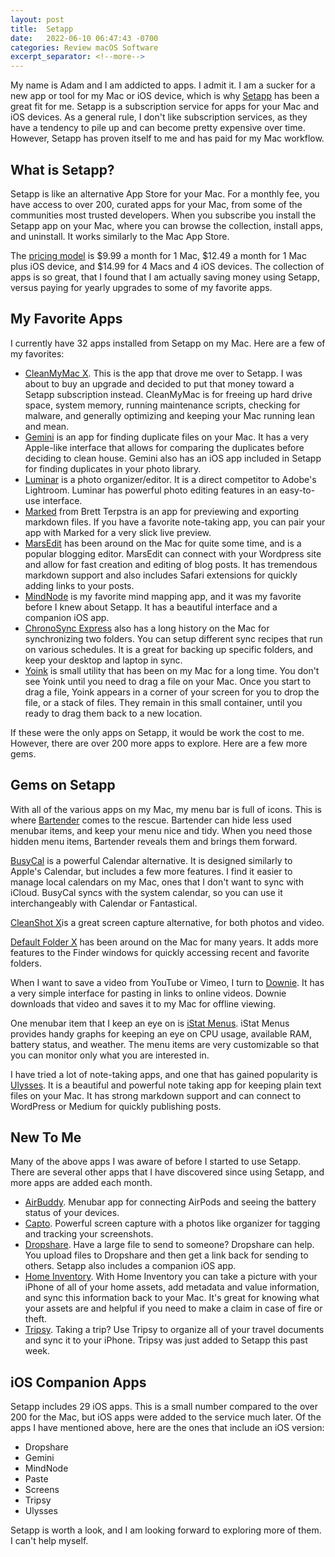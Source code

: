 ```yaml
---
layout: post
title:  Setapp
date:   2022-06-10 06:47:43 -0700
categories: Review macOS Software
excerpt_separator: <!--more-->
---
```


My name is Adam and I am addicted to apps. I admit it. I am a sucker for a new app or tool for my Mac or iOS device, which is why [Setapp](https://setapp.com) has been a great fit for me. Setapp is a subscription service for apps for your Mac and iOS devices. <!--more--> As a general rule, I don't like subscription services, as they have a tendency to pile up and can become pretty expensive over time. However, Setapp has proven itself to me and has paid for my Mac workflow. 

## What is Setapp?

Setapp is like an alternative App Store for your Mac. For a monthly fee, you have access to over 200, curated apps for your Mac, from some of the communities most trusted developers. When you subscribe you install the Setapp app on your Mac, where you can browse the collection, install apps, and uninstall. It works similarly to the Mac App Store. 

The [pricing model](https://setapp.com/pricing) is $9.99 a month for 1 Mac, $12.49 a month for 1 Mac plus iOS device, and $14.99 for 4 Macs and 4 iOS devices. The collection of apps is so great, that I found that I am actually saving money using Setapp, versus paying for yearly upgrades to some of my favorite apps. 

## My Favorite Apps

I currently have 32 apps installed from Setapp on my Mac. Here are a few of my favorites: 

- [CleanMyMac X](https://cleanmymac.com). This is the app that drove me over to Setapp. I was about to buy an upgrade and decided to put that money toward a Setapp subscription instead. CleanMyMac is for freeing up hard drive space, system memory, running maintenance scripts, checking for malware, and generally optimizing and keeping your Mac running lean and mean. 
- [Gemini](https://macpaw.com/gemini) is an app for finding duplicate files on your Mac. It has a very Apple-like interface that allows for comparing the duplicates before deciding to clean house. Gemini also has an iOS app included in Setapp for finding duplicates in your photo library. 
- [Luminar](https://skylum.com/luminar-4) is a photo organizer/editor. It is a direct competitor to Adobe's Lightroom. Luminar has powerful photo editing features in an easy-to-use interface. 
- [Marked](https://marked2app.com) from Brett Terpstra is an app for previewing and exporting markdown files. If you have a favorite note-taking app, you can pair your app with Marked for a very slick live preview. 
- [MarsEdit](https://redsweater.com/marsedit/) has been around on the Mac for quite some time, and is a popular blogging editor. MarsEdit can connect with your Wordpress site and allow for fast creation and editing of blog posts. It has tremendous markdown support and also includes Safari extensions for quickly adding links to your posts. 
- [MindNode](https://www.mindnode.com) is my favorite mind mapping app, and it was my favorite before I knew about Setapp. It has a beautiful interface and a companion iOS app. 
- [ChronoSync Express](https://www.econtechnologies.com/chronosync-express/overview.html) also has a long history on the Mac for synchronizing two folders. You can setup different sync recipes that run on various schedules. It is a great for backing up specific folders, and keep your desktop and laptop in sync. 
- [Yoink](https://eternalstorms.at/yoink/mac/) is small utility that has been on my Mac for a long time. You don't see Yoink until you need to drag a file on your Mac. Once you start to drag a file, Yoink appears in a corner of your screen for you to drop the file, or a stack of files. They remain in this small container, until you ready to drag them back to a new location. 

If these were the only apps on Setapp, it would be work the cost to me. However, there are over 200 more apps to explore. Here are a few more gems. 

## Gems on Setapp

With all of the various apps on my Mac, my menu bar is full of icons. This is where [Bartender](https://www.macbartender.com) comes to the rescue. Bartender can hide less used menubar items, and keep your menu nice and tidy. When you need those hidden menu items, Bartender reveals them and brings them forward. 

[BusyCal](https://www.busymac.com/busycal/index.html) is a powerful Calendar alternative. It is designed similarly to Apple's Calendar, but includes a few more features. I find it easier to manage local calendars on my Mac, ones that I don't want to sync with iCloud. BusyCal syncs with the system calendar, so you can use it interchangeably with Calendar or Fantastical. 

[CleanShot X](https://cleanshot.com)is a great screen capture alternative, for both photos and video. 

[Default Folder X](https://www.stclairsoftD.com/DefaultFolderX/) has been around on the Mac for many years. It adds more features to the Finder windows for quickly accessing recent and favorite folders. 

When I want to save a video from YouTube or Vimeo, I turn to [Downie](https://software.charliemonroe.net/downie/). It has a very simple interface for pasting in links to online videos. Downie downloads that video and saves it to my Mac for offline viewing. 

One menubar item that I keep an eye on is [iStat Menus](https://bjango.com/mac/istatmenus/). iStat Menus provides handy graphs for keeping an eye on CPU usage, available RAM, battery status, and weather. The menu items are very customizable so that you can monitor only what you are interested in. 

I have tried a lot of note-taking apps, and one that has gained popularity is [Ulysses](https://ulysses.app). It is a beautiful and powerful note taking app for keeping plain text files on your Mac. It has strong markdown support and can connect to WordPress or Medium for quickly publishing posts. 

## New To Me

Many of the above apps I was aware of before I started to use Setapp. There are several other apps that I have discovered since using Setapp, and more apps are added each month. 

- [AirBuddy](https://v2.airbuddy.app). Menubar app for connecting AirPods and seeing the battery status of your devices. 
- [Capto](https://www.globaldelight.com/capto/). Powerful screen capture with a photos like organizer for tagging and tracking your screenshots. 
- [Dropshare](https://dropshare.app). Have a large file to send to someone? Dropshare can help. You upload files to Dropshare and then get a link back for sending to others. Setapp also includes a companion iOS app. 
- [Home Inventory](https://apps.apple.com/us/app/home-inventory/id413564952?mt=12). With Home Inventory you can take a picture with your iPhone of all of your home assets, add metadata and value information, and sync this information back to your Mac. It's great for knowing what your assets are and helpful if you need to make a claim in case of fire or theft. 
- [Tripsy](https://tripsy.app). Taking a trip? Use Tripsy to organize all of your travel documents and sync it to your iPhone. Tripsy was just added to Setapp this past week. 

## iOS Companion Apps

Setapp includes 29 iOS apps. This is a small number compared to the over 200 for the Mac, but iOS apps were added to the service much later. Of the apps I have mentioned above, here are the ones that include an iOS version: 

- Dropshare
- Gemini
- MindNode
- Paste
- Screens
- Tripsy
- Ulysses

Setapp is worth a look, and I am looking forward to exploring more of them. I can't help myself.   







<script src="https://giscus.app/client.js"
        data-repo="adamsappletech/adamsappletech.github.io"
        data-repo-id="R_kgDOK5uboQ"
        data-category="General"
        data-category-id="DIC_kwDOK5uboc4CbzPX"
        data-mapping="pathname"
        data-strict="0"
        data-reactions-enabled="1"
        data-emit-metadata="0"
        data-input-position="bottom"
        data-theme="preferred_color_scheme"
        data-lang="en"
        crossorigin="anonymous"
        async>
</script>